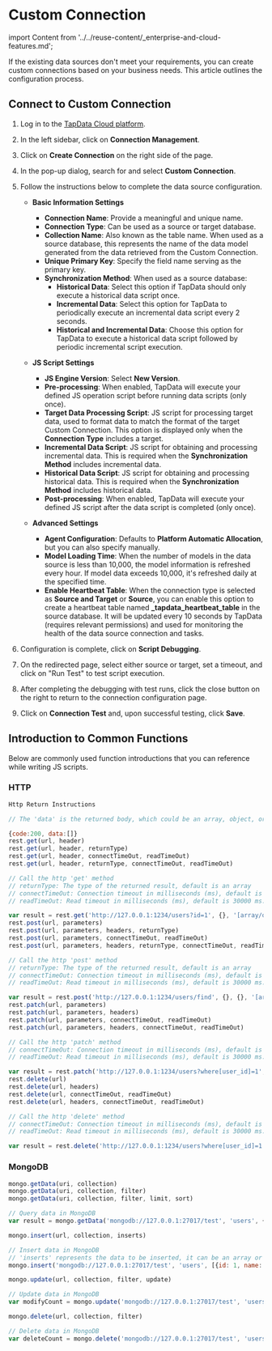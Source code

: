 # Custom Connection

import Content from '../../reuse-content/_enterprise-and-cloud-features.md';

<Content />

If the existing data sources don't meet your requirements, you can create custom connections based on your business needs. This article outlines the configuration process.

## Connect to Custom Connection

1. Log in to the [TapData Cloud platform](https://cloud.tapdata.net/console/v3/).

2. In the left sidebar, click on **Connection Management**.

3. Click on **Create Connection** on the right side of the page.

4. In the pop-up dialog, search for and select **Custom Connection**.

5. Follow the instructions below to complete the data source configuration.

   * **Basic Information Settings**
        * **Connection Name**: Provide a meaningful and unique name.
        * **Connection Type**: Can be used as a source or target database.
        * **Collection Name**: Also known as the table name. When used as a source database, this represents the name of the data model generated from the data retrieved from the Custom Connection.
        * **Unique Primary Key**: Specify the field name serving as the primary key.
        * **Synchronization Method**: When used as a source database:
             * **Historical Data**: Select this option if TapData should only execute a historical data script once.
             * **Incremental Data**: Select this option for TapData to periodically execute an incremental data script every 2 seconds.
             * **Historical and Incremental Data**: Choose this option for TapData to execute a historical data script followed by periodic incremental script execution.
   
   
   * **JS Script Settings**
       * **JS Engine Version**: Select **New Version**.
       * **Pre-processing**: When enabled, TapData will execute your defined JS operation script before running data scripts (only once).
       * **Target Data Processing Script**: JS script for processing target data, used to format data to match the format of the target Custom Connection. This option is displayed only when the **Connection Type** includes a target.
       * **Incremental Data Script**: JS script for obtaining and processing incremental data. This is required when the **Synchronization Method** includes incremental data.
       * **Historical Data Script**: JS script for obtaining and processing historical data. This is required when the **Synchronization Method** includes historical data.
       * **Post-processing**: When enabled, TapData will execute your defined JS script after the data script is completed (only once).
   
   
   * **Advanced Settings**
       * **Agent Configuration**: Defaults to **Platform Automatic Allocation**, but you can also specify manually.
       * **Model Loading Time**: When the number of models in the data source is less than 10,000, the model information is refreshed every hour. If model data exceeds 10,000, it's refreshed daily at the specified time.
       * **Enable Heartbeat Table**: When the connection type is selected as **Source and Target** or **Source**, you can enable this option to create a heartbeat table named **_tapdata_heartbeat_table** in the source database. It will be updated every 10 seconds by TapData (requires relevant permissions) and used for monitoring the health of the data source connection and tasks.
   
6. Configuration is complete, click on **Script Debugging**.

7. On the redirected page, select either source or target, set a timeout, and click on "Run Test" to test script execution.

8. After completing the debugging with test runs, click the close button on the right to return to the connection configuration page.

9. Click on **Connection Test** and, upon successful testing, click **Save**.

## Introduction to Common Functions

Below are commonly used function introductions that you can reference while writing JS scripts.

### HTTP

```javascript
Http Return Instructions

// The 'data' is the returned body, which could be an array, object, or string

{code:200, data:[]}
rest.get(url, header)
rest.get(url, header, returnType)
rest.get(url, header, connectTimeOut, readTimeOut)
rest.get(url, header, returnType, connectTimeOut, readTimeOut)

// Call the http 'get' method
// returnType: The type of the returned result, default is an array
// connectTimeOut: Connection timeout in milliseconds (ms), default is 10000 ms. Use this parameter to specify the connection timeout if needed.
// readTimeOut: Read timeout in milliseconds (ms), default is 30000 ms. Use this parameter to specify the read timeout if needed.

var result = rest.get('http://127.0.0.1:1234/users?id=1', {}, '[array/object/string]', 30, 300);
rest.post(url, parameters)
rest.post(url, parameters, headers, returnType)
rest.post(url, parameters, connectTimeOut, readTimeOut)
rest.post(url, parameters, headers, returnType, connectTimeOut, readTimeOut)

// Call the http 'post' method
// returnType: The type of the returned result, default is an array
// connectTimeOut: Connection timeout in milliseconds (ms), default is 10000 ms. Use this parameter to specify the connection timeout if needed.
// readTimeOut: Read timeout in milliseconds (ms), default is 30000 ms. Use this parameter to specify the read timeout if needed.

var result = rest.post('http://127.0.0.1:1234/users/find', {}, {}, '[array/object/string]', 30, 300);
rest.patch(url, parameters)
rest.patch(url, parameters, headers)
rest.patch(url, parameters, connectTimeOut, readTimeOut)
rest.patch(url, parameters, headers, connectTimeOut, readTimeOut)

// Call the http 'patch' method
// connectTimeOut: Connection timeout in milliseconds (ms), default is 10000 ms. Use this parameter to specify the connection timeout if needed.
// readTimeOut: Read timeout in milliseconds (ms), default is 30000 ms. Use this parameter to specify the read timeout if needed.

var result = rest.patch('http://127.0.0.1:1234/users?where[user_id]=1', {status: 0}, {}, 30, 300);
rest.delete(url)
rest.delete(url, headers)
rest.delete(url, connectTimeOut, readTimeOut)
rest.delete(url, headers, connectTimeOut, readTimeOut)

// Call the http 'delete' method
// connectTimeOut: Connection timeout in milliseconds (ms), default is 10000 ms. Use this parameter to specify the connection timeout if needed.
// readTimeOut: Read timeout in milliseconds (ms), default is 30000 ms. Use this parameter to specify the read timeout if needed.

var result = rest.delete('http://127.0.0.1:1234/users?where[user_id]=1', {}, 30, 300);
```

### MongoDB

```javascript
mongo.getData(uri, collection)
mongo.getData(uri, collection, filter)
mongo.getData(uri, collection, filter, limit, sort)

// Query data in MongoDB
var result = mongo.getData('mongodb://127.0.0.1:27017/test', 'users', {id: 1}, 10, {add_time: -1});

mongo.insert(url, collection, inserts)

// Insert data in MongoDB
// 'inserts' represents the data to be inserted, it can be an array or an object
mongo.insert('mongodb://127.0.0.1:27017/test', 'users', [{id: 1, name: 'test1'}, {id: 2, name: 'test2'}]);

mongo.update(url, collection, filter, update)

// Update data in MongoDB
var modifyCount = mongo.update('mongodb://127.0.0.1:27017/test', 'users', {id: 1}, {name: 'test3'});

mongo.delete(url, collection, filter)

// Delete data in MongoDB
var deleteCount = mongo.delete('mongodb://127.0.0.1:27017/test', 'users', {id: 1});
```

